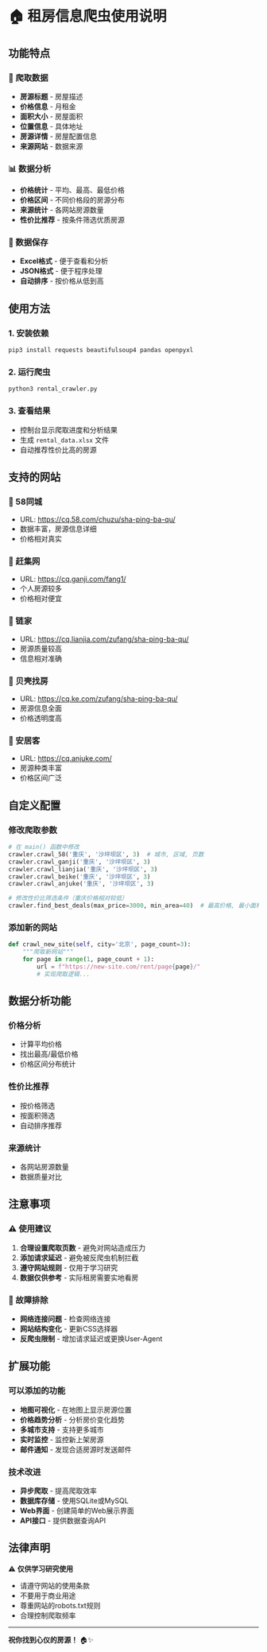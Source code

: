# 🏠 租房信息爬虫使用说明

## 功能特点

### 🎯 爬取数据
- **房源标题** - 房屋描述
- **价格信息** - 月租金
- **面积大小** - 房屋面积
- **位置信息** - 具体地址
- **房源详情** - 房屋配置信息
- **来源网站** - 数据来源

### 📊 数据分析
- **价格统计** - 平均、最高、最低价格
- **价格区间** - 不同价格段的房源分布
- **来源统计** - 各网站房源数量
- **性价比推荐** - 按条件筛选优质房源

### 💾 数据保存
- **Excel格式** - 便于查看和分析
- **JSON格式** - 便于程序处理
- **自动排序** - 按价格从低到高

## 使用方法

### 1. 安装依赖
```bash
pip3 install requests beautifulsoup4 pandas openpyxl
```

### 2. 运行爬虫
```bash
python3 rental_crawler.py
```

### 3. 查看结果
- 控制台显示爬取进度和分析结果
- 生成 `rental_data.xlsx` 文件
- 自动推荐性价比高的房源

## 支持的网站

### 🏢 58同城
- URL: https://cq.58.com/chuzu/sha-ping-ba-qu/
- 数据丰富，房源信息详细
- 价格相对真实

### 🏢 赶集网
- URL: https://cq.ganji.com/fang1/
- 个人房源较多
- 价格相对便宜

### 🏢 链家
- URL: https://cq.lianjia.com/zufang/sha-ping-ba-qu/
- 房源质量较高
- 信息相对准确

### 🏢 贝壳找房
- URL: https://cq.ke.com/zufang/sha-ping-ba-qu/
- 房源信息全面
- 价格透明度高

### 🏢 安居客
- URL: https://cq.anjuke.com/
- 房源种类丰富
- 价格区间广泛

## 自定义配置

### 修改爬取参数
```python
# 在 main() 函数中修改
crawler.crawl_58('重庆', '沙坪坝区', 3)  # 城市, 区域, 页数
crawler.crawl_ganji('重庆', '沙坪坝区', 3)
crawler.crawl_lianjia('重庆', '沙坪坝区', 3)
crawler.crawl_beike('重庆', '沙坪坝区', 3)
crawler.crawl_anjuke('重庆', '沙坪坝区', 3)

# 修改性价比筛选条件（重庆价格相对较低）
crawler.find_best_deals(max_price=3000, min_area=40)  # 最高价格, 最小面积
```

### 添加新的网站
```python
def crawl_new_site(self, city='北京', page_count=3):
    """爬取新网站"""
    for page in range(1, page_count + 1):
        url = f"https://new-site.com/rent/page{page}/"
        # 实现爬取逻辑...
```

## 数据分析功能

### 价格分析
- 计算平均价格
- 找出最高/最低价格
- 价格区间分布统计

### 性价比推荐
- 按价格筛选
- 按面积筛选
- 自动排序推荐

### 来源统计
- 各网站房源数量
- 数据质量对比

## 注意事项

### ⚠️ 使用建议
1. **合理设置爬取页数** - 避免对网站造成压力
2. **添加请求延迟** - 避免被反爬虫机制拦截
3. **遵守网站规则** - 仅用于学习研究
4. **数据仅供参考** - 实际租房需要实地看房

### 🔧 故障排除
- **网络连接问题** - 检查网络连接
- **网站结构变化** - 更新CSS选择器
- **反爬虫限制** - 增加请求延迟或更换User-Agent

## 扩展功能

### 可以添加的功能
- **地图可视化** - 在地图上显示房源位置
- **价格趋势分析** - 分析房价变化趋势
- **多城市支持** - 支持更多城市
- **实时监控** - 监控新上架房源
- **邮件通知** - 发现合适房源时发送邮件

### 技术改进
- **异步爬取** - 提高爬取效率
- **数据库存储** - 使用SQLite或MySQL
- **Web界面** - 创建简单的Web展示界面
- **API接口** - 提供数据查询API

## 法律声明

⚠️ **仅供学习研究使用**
- 请遵守网站的使用条款
- 不要用于商业用途
- 尊重网站的robots.txt规则
- 合理控制爬取频率

---

**祝你找到心仪的房源！** 🏠✨ 